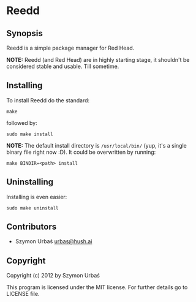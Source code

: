 # Reedd

## Synopsis

Reedd is a simple package manager for Red Head.

__NOTE:__ Reedd (and Red Head) are in highly starting stage, it shouldn't be considered stable and usable. Till sometime.

## Installing

To install Reedd do the standard:

    make

followed by:

    sudo make install

__NOTE:__ The default install directory is `/usr/local/bin/` (yup, it's a single binary file right now :D). It could be overwritten by running:

    make BINDIR=<path> install

## Uninstalling

Installing is even easier:

    sudo make uninstall

## Contributors

- Szymon Urbaś <urbas@hush.ai>

## Copyright

Copyright (c) 2012 by Szymon Urbaś

This program is licensed under the MIT license.
For further details go to LICENSE file.

